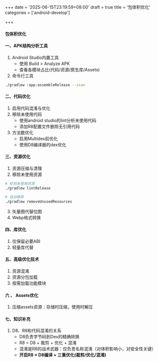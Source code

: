 +++
date = '2025-06-15T23:19:59+08:00'
draft = true
title = '包体积优化'
categories = ['android-develop']

+++

#### 包体积优化

#### 一、APK结构分析工具

1. Android Studio内置工具
   * 使用 Build > Analyze APK
   * 查看各模块占比(代码/资源/原生库/Assets)
2. 命令行工具

```bash
./gradlew :app:assembleRelease --scan
```

#### 二、代码优化

1. 启用代码混淆与优化
2. 移除未使用代码
   * 使用android studio的lint分析未使用代码
   * 添加R8配置文件删除无引用代码
3. 方法数优化
   * 启用Multidex前优化
   * 使用D8编译器的dex优化

#### 三、资源优化

1. 资源压缩与清理
2. 移除未使用资源

```bash
# 检测未使用资源
./gradlew lintRelease

# 自动移除
./gradlew removeUnusedResources
```

3. 矢量图代替位图
4. Webp格式转换

#### 四、库优化

1. 仅保留必要ABI
2. 轻量库代替

#### 五、高级优化技术

1. 资源混淆
2. 资源分包加载
3. 按需加载功能模块

#### 六 、 Assets优化

1. 压缩assets资源：存储时压缩，使用时解压

#### 七、知识补充

1. D8、R8和代码混淆的关系
   * D8负责字节码到Dex的精确转换
   * R8 = D8 + 裁剪 + 优化 + 混淆
   * 混淆是R8的战术武器：仅负责名称混淆（对体积影响小，对安全性关键）
   * **开启R8 ≈ D8编译 + 三重优化(裁剪/优化/混淆)**
